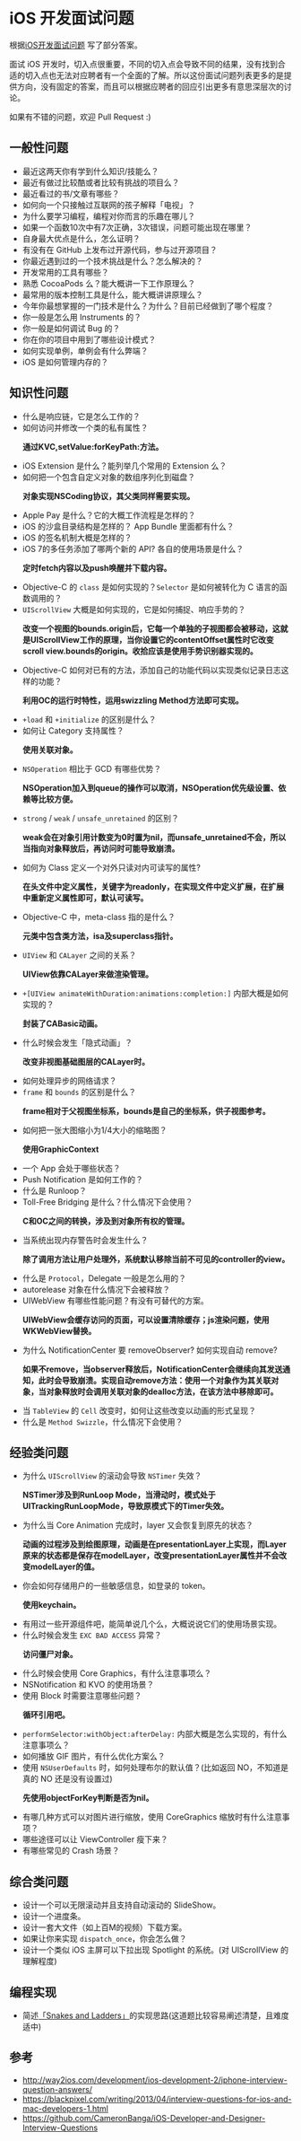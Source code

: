 # iOS 开发面试问题

根据[iOS开发面试问题](https://github.com/lzyy/iOS-Developer-Interview-Questions) 写了部分答案。

面试 iOS 开发时，切入点很重要，不同的切入点会导致不同的结果，没有找到合适的切入点也无法对应聘者有一个全面的了解。所以这份面试问题列表更多的是提供方向，没有固定的答案，而且可以根据应聘者的回应引出更多有意思深层次的讨论。

如果有不错的问题，欢迎 Pull Request :)

## 一般性问题
* 最近这两天你有学到什么知识/技能么？
* 最近有做过比较酷或者比较有挑战的项目么？
* 最近看过的书/文章有哪些？
* 如何向一个只接触过互联网的孩子解释「电视」？
* 为什么要学习编程，编程对你而言的乐趣在哪儿？
* 如果一个函数10次中有7次正确，3次错误，问题可能出现在哪里？
* 自身最大优点是什么，怎么证明？
* 有没有在 GitHub 上发布过开源代码，参与过开源项目？
* 你最近遇到过的一个技术挑战是什么？怎么解决的？
* 开发常用的工具有哪些？
* 熟悉 CocoaPods 么？能大概讲一下工作原理么？
* 最常用的版本控制工具是什么，能大概讲讲原理么？
* 今年你最想掌握的一门技术是什么？为什么？目前已经做到了哪个程度？
* 你一般是怎么用 Instruments 的？
* 你一般是如何调试 Bug 的？
* 你在你的项目中用到了哪些设计模式？
* 如何实现单例，单例会有什么弊端？
* iOS 是如何管理内存的？

## 知识性问题
* 什么是响应链，它是怎么工作的？ 
* 如何访问并修改一个类的私有属性？ <p>**通过KVC,setValue:forKeyPath:方法。**
* iOS Extension 是什么？能列举几个常用的 Extension 么？
* 如何把一个包含自定义对象的数组序列化到磁盘？<p>**对象实现NSCoding协议，其父类同样需要实现。**
* Apple Pay 是什么？它的大概工作流程是怎样的？
* iOS 的沙盒目录结构是怎样的？ App Bundle 里面都有什么？ 
* iOS 的签名机制大概是怎样的？
* iOS 7的多任务添加了哪两个新的 API? 各自的使用场景是什么？<p>**定时fetch内容以及push唤醒并下载内容。**
* Objective-C 的 `class` 是如何实现的？`Selector` 是如何被转化为 C 语言的函数调用的？
* `UIScrollView` 大概是如何实现的，它是如何捕捉、响应手势的？<p>**改变一个视图的bounds.origin后，它每一个单独的子视图都会被移动，这就是UIScrollView工作的原理，当你设置它的contentOffset属性时它改变scroll view.bounds的origin。收拾应该是使用手势识别器实现的。**
* Objective-C 如何对已有的方法，添加自己的功能代码以实现类似记录日志这样的功能？<p>**利用OC的运行时特性，运用swizzling Method方法即可实现。**
* `+load` 和 `+initialize` 的区别是什么？
* 如何让 Category 支持属性？<p>**使用关联对象。**
* `NSOperation` 相比于 GCD 有哪些优势？<p>**NSOperation加入到queue的操作可以取消，NSOperation优先级设置、依赖等比较方便。**
* `strong` / `weak` / `unsafe_unretained` 的区别？<p>**weak会在对象引用计数变为0时置为nil，而unsafe_unretained不会，所以当指向对象释放后，再访问时可能导致崩溃。**
* 如何为 Class 定义一个对外只读对内可读写的属性?<p>**在头文件中定义属性，关键字为readonly，在实现文件中定义扩展，在扩展中重新定义属性即可，默认可读写。**
* Objective-C 中，meta-class 指的是什么？<P>**元类中包含类方法，isa及superclass指针。**
* `UIView` 和 `CALayer` 之间的关系？<p>**UIView依靠CALayer来做渲染管理。**
* `+[UIView animateWithDuration:animations:completion:]` 内部大概是如何实现的？<p>**封装了CABasic动画。**
* 什么时候会发生「隐式动画」？<p>**改变非视图基础图层的CALayer时。**
* 如何处理异步的网络请求？
* `frame` 和 `bounds` 的区别是什么？<p>**frame相对于父视图坐标系，bounds是自己的坐标系，供子视图参考。**
* 如何把一张大图缩小为1/4大小的缩略图？<p>**使用GraphicContext**
* 一个 App 会处于哪些状态？
* Push Notification 是如何工作的？
* 什么是 Runloop？
* Toll-Free Bridging 是什么？什么情况下会使用？<p>**C和OC之间的转换，涉及到对象所有权的管理。**
* 当系统出现内存警告时会发生什么？<p>**除了调用方法让用户处理外，系统默认移除当前不可见的controller的view。**
* 什么是 `Protocol`，Delegate 一般是怎么用的？
* autorelease 对象在什么情况下会被释放？
* UIWebView 有哪些性能问题？有没有可替代的方案。<P>**UIWebView会缓存访问的页面，可以设置清除缓存；js渲染问题，使用WKWebView替换。**
* 为什么 NotificationCenter 要 removeObserver? 如何实现自动 remove?<P>**如果不remove，当observer释放后，NotificationCenter会继续向其发送通知，此时会导致崩溃。实现自动remove方法：使用一个对象作为其关联对象，当对象释放时会调用关联对象的dealloc方法，在该方法中移除即可。**
* 当 `TableView` 的 `Cell` 改变时，如何让这些改变以动画的形式呈现？
* 什么是 `Method Swizzle`，什么情况下会使用？

## 经验类问题
* 为什么 `UIScrollView` 的滚动会导致 `NSTimer` 失效？<p>**NSTimer涉及到RunLoop Mode，当滑动时，模式处于UITrackingRunLoopMode，导致原模式下的Timer失效。**
* 为什么当 Core Animation 完成时，layer 又会恢复到原先的状态？<p>**动画的过程涉及到绘图原理，动画是在presentationLayer上实现，而Layer原来的状态都是保存在modelLayer，改变presentationLayer属性并不会改变modelLayer的值。**
* 你会如何存储用户的一些敏感信息，如登录的 token。<p>**使用keychain。**
* 有用过一些开源组件吧，能简单说几个么，大概说说它们的使用场景实现。
* 什么时候会发生 `EXC BAD ACCESS` 异常？<p>**访问僵尸对象。**
* 什么时候会使用 Core Graphics，有什么注意事项么？
* NSNotification 和 KVO 的使用场景？
* 使用 Block 时需要注意哪些问题？<p>**循环引用吧。**
* `performSelector:withObject:afterDelay:` 内部大概是怎么实现的，有什么注意事项么？
* 如何播放 GIF 图片，有什么优化方案么？
* 使用 `NSUserDefaults` 时，如何处理布尔的默认值？(比如返回 NO，不知道是真的 NO 还是没有设置过)<p>**先使用objectForKey判断是否为nil。**
* 有哪几种方式可以对图片进行缩放，使用 CoreGraphics 缩放时有什么注意事项？
* 哪些途径可以让 ViewController 瘦下来？
* 有哪些常见的 Crash 场景？

## 综合类问题
* 设计一个可以无限滚动并且支持自动滚动的 SlideShow。
* 设计一个进度条。
* 设计一套大文件（如上百M的视频）下载方案。
* 如果让你来实现 `dispatch_once`，你会怎么做？
* 设计一个类似 iOS 主屏可以下拉出现 Spotlight 的系统。(对 UIScrollView 的理解程度)

## 编程实现
* 简述[「Snakes and Ladders」](http://en.wikipedia.org/wiki/Snakes_and_Ladders)的实现思路(这道题比较容易阐述清楚，且难度适中)

## 参考

* http://way2ios.com/development/ios-development-2/iphone-interview-question-answers/
* https://blackpixel.com/writing/2013/04/interview-questions-for-ios-and-mac-developers-1.html
* https://github.com/CameronBanga/iOS-Developer-and-Designer-Interview-Questions
